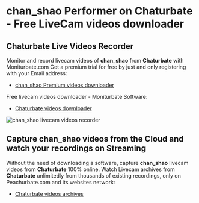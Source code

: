 # chan_shao Performer on Chaturbate - Free LiveCam videos downloader

## Chaturbate Live Videos Recorder

Monitor and record livecam videos of **chan_shao** from **Chaturbate** with Moniturbate.com
Get a premium trial for free by just and only registering with your Email address:
* [chan_shao Premium videos downloader](https://moniturbate.com/request-demo-licence-key.html)

Free livecam videos downloader - Moniturbate Software:
* [Chaturbate videos downloader](https://moniturbate.com/moniturbate-download-software.html)

![chan_shao livecam videos recorder](https://peachurnet.com/templates/moniturbate-software.png)


## Capture chan_shao videos from the Cloud and watch your recordings on Streaming

Without the need of downloading a software, capture **chan_shao** livecam videos from **Chaturbate** 100% online.
Watch Livecam archives from **Chaturbate** unlimitedly from thousands of existing recordings, only on Peachurbate.com and its websites network:
* [Chaturbate videos archives](https://peachurnet.com/)